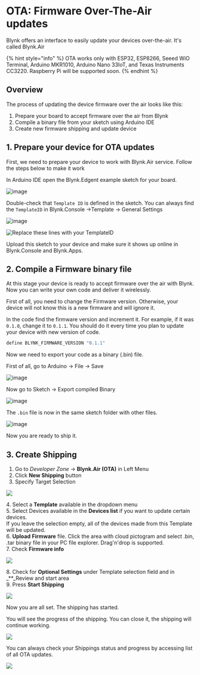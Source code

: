 # OTA: Firmware Over-The-Air updates

Blynk offers an interface to easily update your devices over-the-air. It's called Blynk.Air

{% hint style="info" %}
OTA works only with ESP32, ESP8266, Seeed WiO Terminal, Arduino MKR1010, Arduino Nano 33IoT, and Texas Instruments CC3220. Raspberry Pi will be supported soon.
{% endhint %}

## Overview

The process of updating the device firmware over the air looks like this:

1. Prepare your board to accept firmware over the air from Blynk
2. Compile a binary file from your sketch using Arduino IDE
3. Create new firmware shipping and update device

## 1. Prepare your device for OTA updates

First, we need to prepare your device to work with Blynk.Air service. Follow the steps below to make it work

In Arduino IDE open the Blynk.Edgent example sketch for your board.

![image](https://user-images.githubusercontent.com/65705128/115250112-f0c76180-a131-11eb-96b3-8f3156c7a136.png)

Double-check that `Template ID` is defined in the sketch. You can always find the `TemplateID` in Blynk.Console →Template → General Settings

![image](https://user-images.githubusercontent.com/65705128/115251088-dcd02f80-a132-11eb-9ae6-c657c429b4a1.png)

![Replace these lines with your TemplateID](https://user-images.githubusercontent.com/65705128/115254884-75b47a00-a136-11eb-8fc4-e4305b7f68b3.png)

Upload this sketch to your device and make sure it shows up online in Blynk.Console and Blynk.Apps.

## 2. Compile a Firmware binary file

At this stage your device is ready to accept firmware over the air with Blynk. Now you can write your own code and deliver it wirelessly.

First of all, you need to change the Firmware version. Otherwise, your device will not know this is a new firmware and will ignore it.

In the code find the firmware version and increment it. For example, if it was `0.1.0`, change it to `0.1.1`. You should do it every time you plan to update your device with new version of code.

```cpp
define BLYNK_FIRMWARE_VERSION "0.1.1"
```

Now we need to export your code as a binary (.bin) file.

First of all, go to Arduino -> File -> Save

![image](https://user-images.githubusercontent.com/65705128/115255420-ebb8e100-a136-11eb-8fff-ab3e901f59f2.png)

Now go to Sketch -> Export compiled Binary

![image](https://user-images.githubusercontent.com/65705128/115255779-46523d00-a137-11eb-8420-1ab24f465265.png)

The `.bin` file is now in the same sketch folder with other files.

![image](https://user-images.githubusercontent.com/65705128/115256352-d09aa100-a137-11eb-91f5-cb8024c17222.png)

Now you are ready to ship it.

## 3. Create Shipping

1. Go to _Developer Zone_ -> **Blynk.Air (OTA)** in Left Menu
2. Click **New Shipping** button
3. Specify Target Selection&#x20;

![](<../.gitbook/assets/Target selection.PNG>)

4\. Select a **Template** available in the dropdown menu  \
5\. Select Devices available in the **Devices list** if you want to update certain devices.\
If you leave the selection empty, all of the devices made from this Template will be updated. \
6\. **Upload** **Firmware** file. Click the area with cloud pictogram and select .bin, .tar binary file in your PC file explorer. Drag'n'drop is supported.\
7\. Check **Firmware info**

![](../.gitbook/assets/firmware.PNG)

8\. Check for **Optional Settings** under Template selection field and in \_\*\*\_Review and start area\
9\. Press **Start Shipping**

![](../.gitbook/assets/review_and_start.PNG)

Now you are all set. The shipping has started.

You will see the progress of the shipping. You can close it, the shipping will continue working.

![](../.gitbook/assets/Shipping_in_Progress.PNG)

You can always check your Shippings status and progress by accessing list of all OTA updates.

![](../.gitbook/assets/Shipments_tab.PNG)

